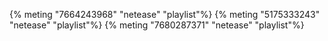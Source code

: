{% meting "7664243968" "netease" "playlist"%}
{% meting "5175333243" "netease" "playlist"%}
{% meting "7680287371" "netease" "playlist"%}